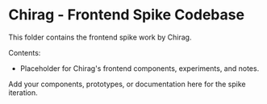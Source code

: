# Chirag - Frontend Spike Codebase

This folder contains the frontend spike work by Chirag.

Contents:
- Placeholder for Chirag's frontend components, experiments, and notes.

Add your components, prototypes, or documentation here for the spike iteration.
